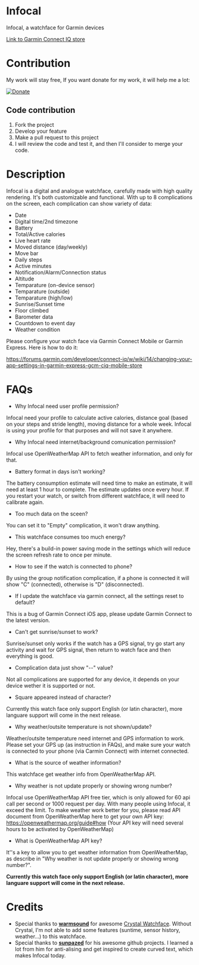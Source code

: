 # Infocal
Infocal, a watchface for Garmin devices

[Link to Garmin Connect IQ store](https://apps.garmin.com/en-US/apps/c97c4e34-55e4-4601-b5c2-45763bc481a2#0)

# Contribution

My work will stay free, If you want donate for my work, it will help me a lot:

[![Donate](https://img.shields.io/badge/Donate-PayPal-green.svg)](https://www.paypal.me/pyryandam)

## Code contribution
1. Fork the project
2. Develop your feature
3. Make a pull request to this project
4. I will review the code and test it, and then I'll consider to merge your code.

# Description

Infocal is a digital and analogue watchface, carefully made with high quality rendering. It's both customizable and functional. With up to 8 complications on the screen, each complication can show variety of data:

- Date
- Digital time/2nd timezone
- Battery
- Total/Active calories
- Live heart rate
- Moved distance (day/weekly)
- Move bar
- Daily steps
- Active minutes
- Notification/Alarm/Connection status
- Altitude
- Temparature (on-device sensor)
- Temparature (outside)
- Temparature (high/low)
- Sunrise/Sunset time
- Floor climbed
- Barometer data
- Countdown to event day
- Weather condition

Please configure your watch face via Garmin Connect Mobile or Garmin Express. Here is how to do it:

https://forums.garmin.com/developer/connect-iq/w/wiki/14/changing-your-app-settings-in-garmin-express-gcm-ciq-mobile-store

# FAQs

- Why Infocal need user profile permission?

Infocal need your profile to calculate active calories, distance goal (based on your steps and stride length), moving distance for a whole week. Infocal is using your profile for that purposes and will not save it anywhere.

- Why Infocal need internet/background comunication permission?

Infocal use OpenWeatherMap API to fetch weather information, and only for that.

- Battery format in days isn't working?

The battery consumption estimate will need time to make an estimate, it will need at least 1 hour to complete. The estimate updates once every hour. If you restart your watch, or switch from different watchface, it will need to calibrate again.

- Too much data on the sceen?

You can set it to "Empty" complication, it won't draw anything.

- This watchface consumes too much energy?

Hey, there's a build-in power saving mode in the settings which will reduce the screen refresh rate to once per minute.

- How to see if the watch is connected to phone?

By using the group notification complication, if a phone is connected it will show "C" (connected), otherwise is "D" (disconnected).

- If I update the watchface via garmin connect, all the settings reset to default?

This is a bug of Garmin Connect iOS app, please update Garmin Connect to the latest version.

- Can't get sunrise/sunset to work?

Sunrise/sunset only works if the watch has a GPS signal, try go start any activity and wait for GPS signal, then return to watch face and then everything is good.

- Complication data just show "--" value?

Not all complications are  supported for any device, it depends on your device wether it is supported or not.

- Square appeared instead of character?

Currently this watch face only support English (or latin character), more languare support will come in the next release.

- Why weather/outsite temperature is not shown/update?

Weather/outsite temperature need internet and GPS information to work. Please set your GPS up (as instruction in FAQs), and make sure your watch is connected to your phone (via Carmin Connect) with internet connected.

- What is the source of weather information?

This watchface get weather info from OpenWeatherMap API.

- Why weather is not update properly or showing wrong number?

Infocal use OpenWeatherMap API free tier, which is only allowed for 60 api call per second or 1000 request per day. With many people using Infocal, it exceed the limit. To make weather work better for you, please read API document from OpenWeatherMap here to get your own API key: https://openweathermap.org/guide#how (Your API key will need several hours to be activated by OpenWeatherMap)

- What is OpenWeatherMap API key?

It''s a key to allow you to get weather information from OpenWeatherMap, as describe in "Why weather is not update properly or showing wrong number?".

**Currently this watch face only support English (or latin character), more languare support will come in the next release.**

# Credits

- Special thanks to **[warmsound](https://github.com/warmsound)** for awesome [Crystal Watchface](https://github.com/warmsound/crystal-face). Without Crystal, I'm not able to add some features (suntime, sensor history, weather...) to this watchface.
- Special thanks to **[sunpazed](https://github.com/sunpazed)** for his awesome github projects. I learned a lot from him for anti-alising and get inspired to create curved text, which makes Infocal today.
